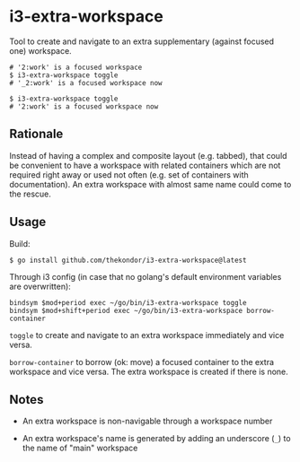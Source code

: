 # i3-extra-workspace

Tool to create and navigate to an extra supplementary (against focused one) workspace.

```
# '2:work' is a focused workspace 
$ i3-extra-workspace toggle
# '_2:work' is a focused workspace now

$ i3-extra-workspace toggle
# '2:work' is a focused workspace now
```

## Rationale

Instead of having a complex and composite layout (e.g. tabbed), that could be convenient to have a workspace with related containers which are not required right away or used not often (e.g. set of containers with documentation). An extra workspace with almost same name could come to the rescue.

## Usage

Build:

```
$ go install github.com/thekondor/i3-extra-workspace@latest
```

Through i3 config (in case that no golang's default environment variables are overwritten):

```
bindsym $mod+period exec ~/go/bin/i3-extra-workspace toggle
bindsym $mod+shift+period exec ~/go/bin/i3-extra-workspace borrow-container
```

`toggle` to create and navigate to an extra workspace immediately and vice versa.

`borrow-container` to borrow (ok: move) a focused container to the extra workspace and vice versa. The extra workspace is created if there is none.

## Notes

- An extra workspace is non-navigable through a workspace number

- An extra workspace's name is generated by adding an underscore (`_`) to the name of "main" workspace

